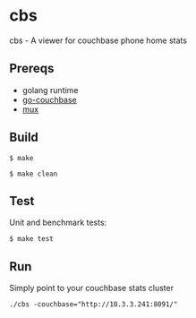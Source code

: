 cbs
===========

cbs - A viewer for couchbase phone home stats

Prereqs
-----------
* golang runtime
* [go-couchbase](https://github.com/dustin/go-couchbase)
* [mux](http://www.gorillatoolkit.org/pkg/mux)

Build
----------

    $ make

    $ make clean

Test
----------

Unit and benchmark tests:

    $ make test

Run
----------

Simply point to your couchbase stats cluster

    ./cbs -couchbase="http://10.3.3.241:8091/"
